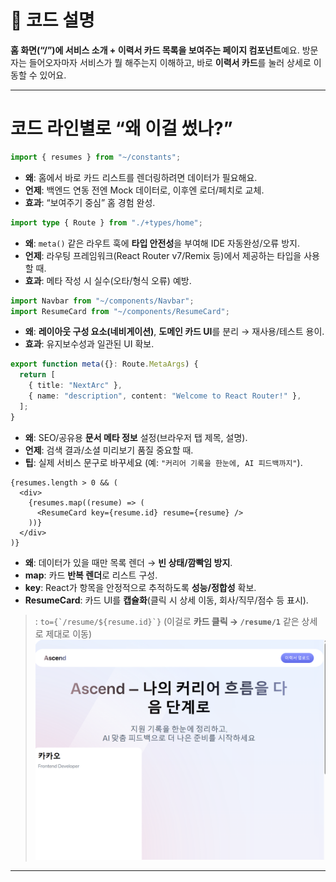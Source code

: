 

# 📌 코드 설명

**홈 화면(“/”)에 서비스 소개 + 이력서 카드 목록을 보여주는 페이지 컴포넌트**예요.
방문자는 들어오자마자 서비스가 뭘 해주는지 이해하고, 바로 **이력서 카드**를 눌러 상세로 이동할 수 있어요.

---

# 코드 라인별로 “왜 이걸 썼나?”

```ts
import { resumes } from "~/constants";
```

* **왜**: 홈에서 바로 카드 리스트를 렌더링하려면 데이터가 필요해요.
* **언제**: 백엔드 연동 전엔 Mock 데이터로, 이후엔 로더/페치로 교체.
* **효과**: “보여주기 중심” 홈 경험 완성.

```ts
import type { Route } from "./+types/home";
```

* **왜**: `meta()` 같은 라우트 훅에 **타입 안전성**을 부여해 IDE 자동완성/오류 방지.
* **언제**: 라우팅 프레임워크(React Router v7/Remix 등)에서 제공하는 타입을 사용할 때.
* **효과**: 메타 작성 시 실수(오타/형식 오류) 예방.

```ts
import Navbar from "~/components/Navbar";
import ResumeCard from "~/components/ResumeCard";
```

* **왜**: **레이아웃 구성 요소(네비게이션)**, **도메인 카드 UI**를 분리 → 재사용/테스트 용이.
* **효과**: 유지보수성과 일관된 UI 확보.

```ts
export function meta({}: Route.MetaArgs) {
  return [
    { title: "NextArc" },
    { name: "description", content: "Welcome to React Router!" },
  ];
}
```

* **왜**: SEO/공유용 **문서 메타 정보** 설정(브라우저 탭 제목, 설명).
* **언제**: 검색 결과/소셜 미리보기 품질 중요할 때.
* **팁**: 실제 서비스 문구로 바꾸세요 (예: `"커리어 기록을 한눈에, AI 피드백까지"`).


```tsx
{resumes.length > 0 && (
  <div>
    {resumes.map((resume) => (
      <ResumeCard key={resume.id} resume={resume} />
    ))}
  </div>
)}
```

* **왜**: 데이터가 있을 때만 목록 렌더 → **빈 상태/깜빡임 방지**.
* **map**: 카드 **반복 렌더**로 리스트 구성.
* **key**: React가 항목을 안정적으로 추적하도록 **성능/정합성** 확보.
* **ResumeCard**: 카드 UI를 **캡슐화**(클릭 시 상세 이동, 회사/직무/점수 등 표시).


> : ``to={`/resume/${resume.id}`}``
> (이걸로 **카드 클릭 → `/resume/1`** 같은 상세로 제대로 이동)
![화면기록](STUDYLOG/Images/250928_화면.png)
<!-- Created: 2025-09-28 22:25 -->

---



